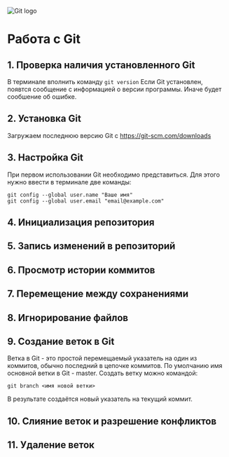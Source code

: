 ![Git logo](Git-Logo-1788C.png)
# Работа с Git

## 1. Проверка наличия установленного Git

В терминале вполнить команду `git version`
Если Git установлен, появтся сообщение с информацией о версии программы. Иначе будет сообшение об ошибке.

## 2. Установка Git
Загружаем последнюю версию Git с https://git-scm.com/downloads

## 3. Настройка Git
При первом использовании Git необходимо представиться. Для этого нужно ввести в терминале две команды:
```
git config --global user.name "Ваше имя"
git config --global user.email "email@example.com"
```
## 4. Инициализация репозитория
## 5. Запись изменений в репозиторий
## 6. Просмотр истории коммитов
## 7. Перемещение между сохранениями
## 8. Игнорирование файлов
## 9. Создание веток в Git
Ветка в Git - это простой перемещаемый указатель на один из коммитов, обычно последний в цепочке коммитов.
По умолчанию имя основной ветки в Git - master.
Создать ветку можно командой:
```
git branch <имя новой ветки>
```
В результате создаётся новый указатель на текущий коммит.

## 10. Слияние веток и разрешение конфликтов
## 11. Удаление веток